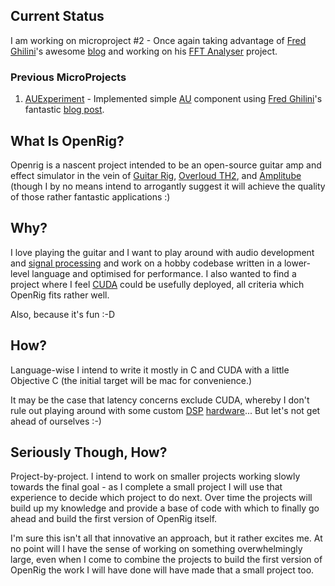 ## Current Status ##

I am working on microproject \#2 - Once again taking advantage of [Fred Ghilini][proj0]'s
awesome [blog][proj1] and working on his [FFT Analyser][proj2] project.

### Previous MicroProjects ###

1. [AUExperiment][proj3] - Implemented simple [AU][proj4] component using
[Fred Ghilini][proj0]'s fantastic [blog post][proj5].

## What Is OpenRig? ##

Openrig is a nascent project intended to be an open-source guitar amp and effect simulator in
the vein of [Guitar Rig][0], [Overloud TH2][1], and [Amplitube][2] (though I by no means intend
to arrogantly suggest it will achieve the quality of those rather fantastic applications :)

## Why? ##

I love playing the guitar and I want to play around with audio development and
[signal processing][3] and work on a hobby codebase written in a lower-level language and
optimised for performance. I also wanted to find a project where I feel [CUDA][4] could be
usefully deployed, all criteria which OpenRig fits rather well.

Also, because it's fun :-D

## How? ##

Language-wise I intend to write it mostly in C and CUDA with a little Objective C (the initial
target will be mac for convenience.)

It may be the case that latency concerns exclude CUDA, whereby I don't rule out playing around
with some custom [DSP][5] [hardware][6]... But let's not get ahead of ourselves :-)

## Seriously Though, How? ##

Project-by-project. I intend to work on smaller projects working slowly towards the final
goal - as I complete a small project I will use that experience to decide which project to do
next. Over time the projects will build up my knowledge and provide a base of code with which to
finally go ahead and build the first version of OpenRig itself.

I'm sure this isn't all that innovative an approach, but it rather excites me. At no point will
I have the sense of working on something overwhelmingly large, even when I come to combine the
projects to build the first version of OpenRig the work I will have done will have made that a
small project too.

[0]:http://www.native-instruments.com/en/products/komplete/guitar/guitar-rig-5-pro/
[1]:http://overloud.com/products/th2.php
[2]:http://www.ikmultimedia.com/products/cat-view.php?C=family-amplitube
[3]:http://en.wikipedia.org/wiki/Signal_processing
[4]:http://www.nvidia.com/object/cuda_home_new.html
[5]:http://en.wikipedia.org/wiki/Digital_signal_processor
[6]:http://www.analog.com/en/processors-dsp/tigersharc/products/index.html

[proj0]:http://sample-hold.com/about/
[proj1]:http://sample-hold.com/
[proj2]:http://sample-hold.com/2011/11/23/create-a-fft-analyzer-part-i-prerequisites-concerns-and-setup/
[proj3]:https://github.com/lorenzo-stoakes/AUExperiment
[proj4]:http://en.wikipedia.org/wiki/Audio_Unit
[proj5]:http://sample-hold.com/2011/11/23/getting-started-with-audio-units-on-os-x-lion-and-xcode-4-2-1/


